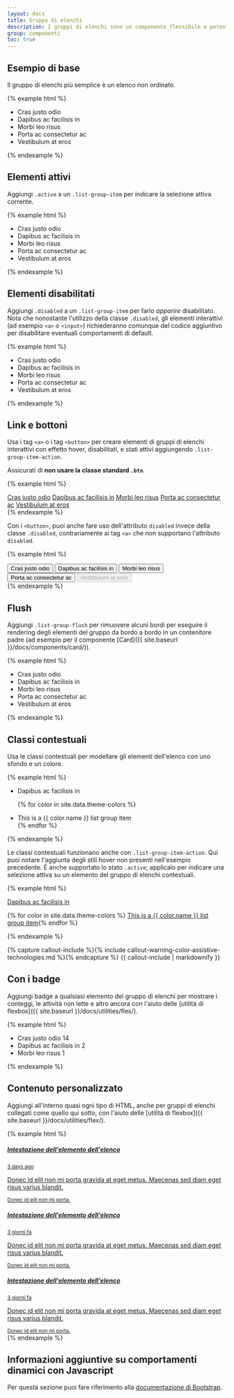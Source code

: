 ```yaml
---
layout: docs
title: Gruppo di elenchi
description: I gruppi di elenchi sono un componente flessibile e potente per la visualizzazione di una serie di contenuti.
group: componenti
toc: true
---
```


## Esempio di base

Il gruppo di elenchi più semplice è un elenco non ordinato.

{% example html %}
<ul class="list-group">
  <li class="list-group-item">Cras justo odio</li>
  <li class="list-group-item">Dapibus ac facilisis in</li>
  <li class="list-group-item">Morbi leo risus</li>
  <li class="list-group-item">Porta ac consectetur ac</li>
  <li class="list-group-item">Vestibulum at eros</li>
</ul>
{% endexample %}

## Elementi attivi

Aggiungi `.active` a un `.list-group-item` per indicare la selezione attiva corrente.

{% example html %}
<ul class="list-group">
  <li class="list-group-item">Cras justo odio</li>
  <li class="list-group-item active">Dapibus ac facilisis in</li>
  <li class="list-group-item">Morbi leo risus</li>
  <li class="list-group-item">Porta ac consectetur ac</li>
  <li class="list-group-item">Vestibulum at eros</li>
</ul>
{% endexample %}

## Elementi disabilitati

Aggiungi `.disabled` a un `.list-group-item` per farlo _apparire_ disabilitato.
Nota che nonostante l'utilizzo della classe `.disabled`, gli elementi interattivi (ad esempio `<a>` o `<input>`)
richiederanno comunque del codice aggiuntivo per disabilitare eventuali comportamenti di default.

{% example html %}
<ul class="list-group">
  <li class="list-group-item disabled">Cras justo odio</li>
  <li class="list-group-item">Dapibus ac facilisis in</li>
  <li class="list-group-item">Morbi leo risus</li>
  <li class="list-group-item">Porta ac consectetur ac</li>
  <li class="list-group-item">Vestibulum at eros</li>
</ul>
{% endexample %}

## Link e bottoni

Usa i tag `<a>` o i tag `<button>` per creare elementi di gruppi di elenchi interattivi con effetto hover, disabilitati,
e stati attivi aggiungendo `.list-group-item-action`.

Assicurati di **non usare la classe standard `.btn`**.

{% example html %}
<div class="list-group">
  <a href="#" class="list-group-item list-group-item-action active">Cras justo odio</a>
  <a href="#" class="list-group-item list-group-item-action">Dapibus ac facilisis in</a>
  <a href="#" class="list-group-item list-group-item-action">Morbi leo risus</a>
  <a href="#" class="list-group-item list-group-item-action">Porta ac consectetur ac</a>
  <a href="#" class="list-group-item list-group-item-action disabled">Vestibulum at eros</a>
</div>
{% endexample %}

Con i `<button>`, puoi anche fare uso dell'attributo `disabled` invece della classe `.disabled`, contrariamente ai tag
`<a>` che non supportano l'attributo `disabled`.

{% example html %}
<div class="list-group">
  <button type="button" class="list-group-item list-group-item-action active">
    Cras justo odio
  </button>
  <button type="button" class="list-group-item list-group-item-action">Dapibus ac facilisis in</button>
  <button type="button" class="list-group-item list-group-item-action">Morbi leo risus</button>
  <button type="button" class="list-group-item list-group-item-action">Porta ac consectetur ac</button>
  <button type="button" class="list-group-item list-group-item-action" disabled>Vestibulum at eros</button>
</div>
{% endexample %}

## Flush

Aggiungi `.list-group-flush` per rimuovere alcuni bordi per eseguire il rendering degli elementi del gruppo da bordo a
bordo in un contenitore padre (ad esempio per il componente [Card]({{ site.baseurl }}/docs/components/card/)).

{% example html %}
<ul class="list-group list-group-flush">
  <li class="list-group-item">Cras justo odio</li>
  <li class="list-group-item">Dapibus ac facilisis in</li>
  <li class="list-group-item">Morbi leo risus</li>
  <li class="list-group-item">Porta ac consectetur ac</li>
  <li class="list-group-item">Vestibulum at eros</li>
</ul>
{% endexample %}

## Classi contestuali

Usa le classi contestuali per modellare gli elementi dell'elenco con uno sfondo e un colore.

{% example html %}
<ul class="list-group">
  <li class="list-group-item">Dapibus ac facilisis in</li>

  {% for color in site.data.theme-colors %}
  <li class="list-group-item list-group-item-{{ color.name }}">This is a {{ color.name }} list group item</li>{% endfor %}
</ul>
{% endexample %}

Le classi contestuali funzionano anche con `.list-group-item-action`. Qui puoi notare l'aggiunta degli stili hover non
presenti nell'esempio precedente. È anche supportato lo stato `.active`; applicalo per indicare una selezione attiva
su un elemento del gruppo di elenchi contestuali.

{% example html %}
<div class="list-group">
  <a href="#" class="list-group-item list-group-item-action">Dapibus ac facilisis in</a>

  {% for color in site.data.theme-colors %}
  <a href="#" class="list-group-item list-group-item-action list-group-item-{{ color.name }}">This is a {{ color.name }} list group item</a>{% endfor %}
</div>
{% endexample %}

{% capture callout-include %}{% include callout-warning-color-assistive-technologies.md %}{% endcapture %}
{{ callout-include | markdownify }}

## Con i badge

Aggiungi badge a qualsiasi elemento del gruppo di elenchi per mostrare i conteggi, le attività non lette e altro ancora
con l'aiuto delle [utilità di flexbox]({{ site.baseurl }}/docs/utilities/flex/).

{% example html %}
<ul class="list-group">
  <li class="list-group-item d-flex justify-content-between align-items-center">
    Cras justo odio
    <span class="badge badge-primary badge-pill">14</span>
  </li>
  <li class="list-group-item d-flex justify-content-between align-items-center">
    Dapibus ac facilisis in
    <span class="badge badge-primary badge-pill">2</span>
  </li>
  <li class="list-group-item d-flex justify-content-between align-items-center">
    Morbi leo risus
    <span class="badge badge-primary badge-pill">1</span>
  </li>
</ul>
{% endexample %}

## Contenuto personalizzato

Aggiungi all'interno quasi ogni tipo di HTML, anche per gruppi di elenchi collegati come quello qui sotto, con l'aiuto
delle [utilità di flexbox]({{ site.baseurl }}/docs/utilities/flex/).

{% example html %}
<div class="list-group">
  <a href="#" class="list-group-item list-group-item-action flex-column align-items-start active">
    <div class="d-flex w-100 justify-content-between">
      <h5 class="mb-1">Intestazione dell'elemento dell'elenco</h5>
      <small>3 days ago</small>
    </div>
    <p class="mb-1">Donec id elit non mi porta gravida at eget metus. Maecenas sed diam eget risus varius blandit.</p>
    <small>Donec id elit non mi porta.</small>
  </a>
  <a href="#" class="list-group-item list-group-item-action flex-column align-items-start">
    <div class="d-flex w-100 justify-content-between">
      <h5 class="mb-1">Intestazione dell'elemento dell'elenco</h5>
      <small class="text-muted">3 giorni fa</small>
    </div>
    <p class="mb-1">Donec id elit non mi porta gravida at eget metus. Maecenas sed diam eget risus varius blandit.</p>
    <small class="text-muted">Donec id elit non mi porta.</small>
  </a>
  <a href="#" class="list-group-item list-group-item-action flex-column align-items-start">
    <div class="d-flex w-100 justify-content-between">
      <h5 class="mb-1">Intestazione dell'elemento dell'elenco</h5>
      <small class="text-muted">3 giorni fa</small>
    </div>
    <p class="mb-1">Donec id elit non mi porta gravida at eget metus. Maecenas sed diam eget risus varius blandit.</p>
    <small class="text-muted">Donec id elit non mi porta.</small>
  </a>
</div>
{% endexample %}

## Informazioni aggiuntive su comportamenti dinamici con Javascript

Per questa sezione puoi fare riferimento alla [documentazione di Bootstrap](https://getbootstrap.com/docs/4.0/components/list-group/#javascript-behavior).
